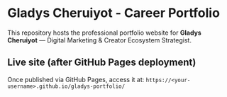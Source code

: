 # Gladys Cheruiyot - Career Portfolio

This repository hosts the professional portfolio website for **Gladys Cheruiyot** — Digital Marketing & Creator Ecosystem Strategist.

## Live site (after GitHub Pages deployment)
Once published via GitHub Pages, access it at:
`https://<your-username>.github.io/gladys-portfolio/`
